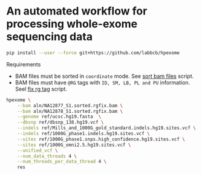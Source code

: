 # An automated workflow for processing whole-exome sequencing data

```bash
pip install --user --force git+https://github.com/labbcb/hpexome
```

Requirements

- BAM files must be sorted in `coordinate` mode. See [sort bam files](docs/sort_bam_files.sh) script.
- BAM files must have `@RG` tags with `ID, SM, LB, PL and PU` information. Seel [fix rg tag](docs/fix_rg_tag_bam.sh) script.

```bash
hpexome \
    --bam aln/NA12877_S1.sorted.rgfix.bam \
    --bam aln/NA12878_S1.sorted.rgfix.bam \
    --genome ref/ucsc.hg19.fasta  \
    --dbsnp ref/dbsnp_138.hg19.vcf \
    --indels ref/Mills_and_1000G_gold_standard.indels.hg19.sites.vcf \
    --indels ref/1000G_phase1.indels.hg19.sites.vcf \
    --sites ref/1000G_phase1.snps.high_confidence.hg19.sites.vcf \
    --sites ref/1000G_omni2.5.hg19.sites.vcf \
    --unified_vcf \
    --num_data_threads 4 \
    --num_threads_per_data_thread 4 \
    res
```